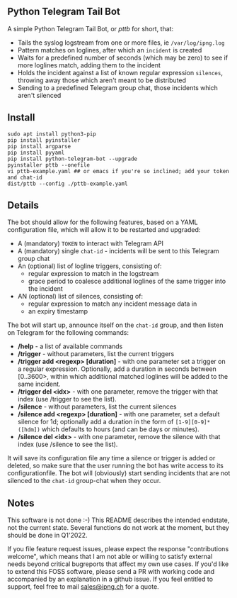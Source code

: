## Python Telegram Tail Bot

A simple Python Telegram Tail Bot, or _pttb_ for short, that:

* Tails the syslog logstream from one or more files, ie `/var/log/ipng.log`
* Pattern matches on loglines, after which an `incident` is created
* Waits for a predefined number of seconds (which may be zero) to see if more loglines match, adding them to
  the incident
* Holds the incident against a list of known regular expression `silences`, throwing away those which
  aren't meant to be distributed
* Sending to a predefined Telegram group chat, those incidents which aren't silenced


## Install

```
sudo apt install python3-pip
pip install pyinstaller
pip install argparse
pip install pyyaml
pip install python-telegram-bot --upgrade
pyinstaller pttb --onefile
vi pttb-example.yaml ## or emacs if you're so inclined; add your token and chat-id
dist/pttb --config ./pttb-example.yaml
```

## Details

The bot should allow for the following features, based on a YAML configuration file, which will allow it to be
restarted and upgraded:

* A (mandatory) `TOKEN` to interact with Telegram API
* A (mandatory) single `chat-id` - incidents will be sent to this Telegram group chat
* An (optional) list of logline triggers, consisting of:
  * regular expression to match in the logstream
  * grace period to coalesce additional loglines of the same trigger into the incident
* AN (optional) list of silences, consisting of:
  * regular expression to match any incident message data in
  * an expiry timestamp

The bot will start up, announce itself on the `chat-id` group, and then listen on Telegram for the following
commands:

* **/help** - a list of available commands
* **/trigger** - without parameters, list the current triggers
* **/trigger add &lt;regexp&gt; [duration]** - with one parameter set a trigger on a regular expression. Optionally,
  add a duration in seconds between [0..3600>, within which additional matched loglines will be added to the
  same incident.
* **/trigger del &lt;idx&gt;** - with one parameter, remove the trigger with that index (use /trigger to see the list).
* **/silence** - without parameters, list the current silences
* **/silence add &lt;regexp&gt; [duration]** - with one parameter, set a default silence for 1d; optionally
  add a duration in the form of `[1-9][0-9]*([hdm])` which defaults to hours (and can be days or minutes).
* **/silence del &lt;idx&gt;** - with one parameter, remove the silence with that index (use /silence to see the list).

It will save its configuration file any time a silence or trigger is added or deleted, so make sure that the user running
the bot has write access to its configurationfile. The bot will (obviously) start sending incidents that are not silenced
to the `chat-id` group-chat when they occur.

## Notes

This software is not done :-) This README describes the intended endstate, not the current state. Several functions do not
work at the moment, but they should be done in Q1'2022. 

If you file feature request issues, please expect the response "contributions welcome", which means that I am not able or
willing to satisfy external needs beyond critical bugreports that affect my own use cases. If you'd like to extend this
FOSS software, please send a PR with working code and accompanied by an explanation in a github issue. If you feel entitled
to support, feel free to mail sales@ipng.ch for a quote.
